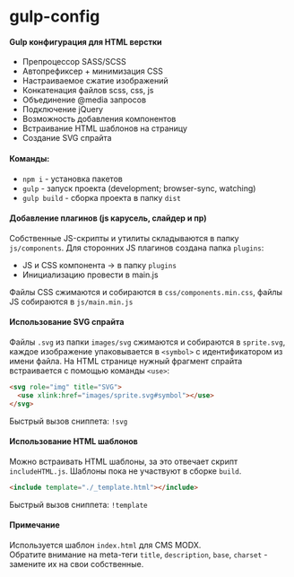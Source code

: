 # gulp-config

#### Gulp конфигурация для HTML верстки

- Препроцессор SASS/SCSS
- Автопрефиксер + минимизация CSS
- Настраиваемое сжатие изображений
- Конкатенация файлов scss, css, js
- Объединение @media запросов
- Подключение jQuery
- Возможность добавления компонентов
- Встраивание HTML шаблонов на страницу
- Создание SVG спрайта

#### Команды:

- `npm i` - установка пакетов
- `gulp` - запуск проекта (development; browser-sync, watching)
- `gulp build` - сборка проекта в папку `dist`

#### Добавление плагинов (js карусель, слайдер и пр)

Собственные JS-скрипты и утилиты складываются в папку `js/components`. Для сторонних JS плагинов создана папка `plugins`:

- JS и CSS компонента -> в папку `plugins`
- Инициализацию провести в main.js

Файлы CSS сжимаются и собираются в `css/components.min.css`, файлы JS собираются в `js/main.min.js`

#### Использование SVG спрайта

Файлы `.svg` из папки `images/svg` сжимаются и собираются в `sprite.svg`, каждое изображение упаковывается в `<symbol>` с идентификатором из имени файла. На HTML странице нужный фрагмент спрайта встраивается с помощью команды `<use>`:

```html
<svg role="img" title="SVG">
  <use xlink:href="images/sprite.svg#symbol"></use>
</svg>
```

Быстрый вызов сниппета: `!svg`

#### Использование HTML шаблонов

Можно встраивать HTML шаблоны, за это отвечает скрипт `includeHTML.js`.
Шаблоны пока не участвуют в сборке `build`.

```html
<include template="./_template.html"></include>
```

Быстрый вызов сниппета: `!template`

#### Примечание

Используется шаблон `index.html` для CMS MODX.  
Обратите внимание на meta-теги `title`, `description`, `base`, `charset` - замените их на свои собственные.
